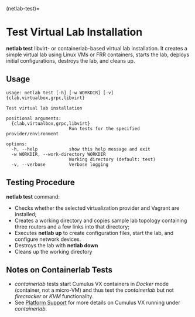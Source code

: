 (netlab-test)=
# Test Virtual Lab Installation

**netlab test** libvirt- or containerlab-based virtual lab installation. It creates a simple virtual lab using Linux VMs or FRR containers, starts the lab, deploys initial configurations, destroys the lab, and cleans up.

## Usage

```text
usage: netlab test [-h] [-w WORKDIR] [-v] {clab,virtualbox,grpc,libvirt}

Test virtual lab installation

positional arguments:
  {clab,virtualbox,grpc,libvirt}
                        Run tests for the specified provider/environment

options:
  -h, --help            show this help message and exit
  -w WORKDIR, --work-directory WORKDIR
                        Working directory (default: test)
  -v, --verbose         Verbose logging
```

## Testing Procedure

**netlab test** command:

* Checks whether the selected virtualization provider and Vagrant are installed;
* Creates a working directory and copies sample lab topology containing three routers and a few links into that directory;
* Executes **netlab up** to create configuration files, start the lab, and configure network devices.
* Destroys the lab with **netlab down**
* Cleans up the working directory

## Notes on Containerlab Tests

* *containerlab* tests start Cumulus VX containers in *Docker* mode (container, not a micro-VM) and thus test the *containerlab* but not *firecracker* or *KVM* functionality.
* See [Platform Support](../platforms.md) for more details on Cumulus VX running under *containerlab*.

